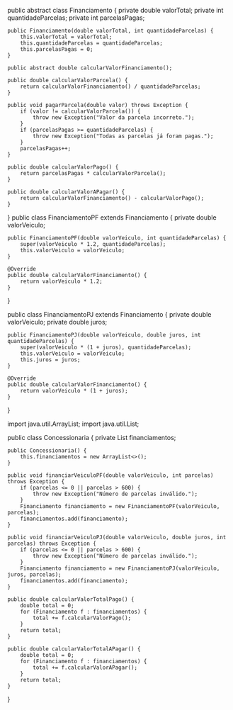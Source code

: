 public abstract class Financiamento {
    private double valorTotal;
    private int quantidadeParcelas;
    private int parcelasPagas;

    public Financiamento(double valorTotal, int quantidadeParcelas) {
        this.valorTotal = valorTotal;
        this.quantidadeParcelas = quantidadeParcelas;
        this.parcelasPagas = 0;
    }

    public abstract double calcularValorFinanciamento();

    public double calcularValorParcela() {
        return calcularValorFinanciamento() / quantidadeParcelas;
    }

    public void pagarParcela(double valor) throws Exception {
        if (valor != calcularValorParcela()) {
            throw new Exception("Valor da parcela incorreto.");
        }
        if (parcelasPagas >= quantidadeParcelas) {
            throw new Exception("Todas as parcelas já foram pagas.");
        }
        parcelasPagas++;
    }

    public double calcularValorPago() {
        return parcelasPagas * calcularValorParcela();
    }

    public double calcularValorAPagar() {
        return calcularValorFinanciamento() - calcularValorPago();
    }
}
public class FinanciamentoPF extends Financiamento {
    private double valorVeiculo;

    public FinanciamentoPF(double valorVeiculo, int quantidadeParcelas) {
        super(valorVeiculo * 1.2, quantidadeParcelas);
        this.valorVeiculo = valorVeiculo;
    }

    @Override
    public double calcularValorFinanciamento() {
        return valorVeiculo * 1.2;
    }
}

public class FinanciamentoPJ extends Financiamento {
    private double valorVeiculo;
    private double juros;

    public FinanciamentoPJ(double valorVeiculo, double juros, int quantidadeParcelas) {
        super(valorVeiculo * (1 + juros), quantidadeParcelas);
        this.valorVeiculo = valorVeiculo;
        this.juros = juros;
    }

    @Override
    public double calcularValorFinanciamento() {
        return valorVeiculo * (1 + juros);
    }
}

import java.util.ArrayList;
import java.util.List;

public class Concessionaria {
    private List<Financiamento> financiamentos;

    public Concessionaria() {
        this.financiamentos = new ArrayList<>();
    }

    public void financiarVeiculoPF(double valorVeiculo, int parcelas) throws Exception {
        if (parcelas <= 0 || parcelas > 600) {
            throw new Exception("Número de parcelas inválido.");
        }
        Financiamento financiamento = new FinanciamentoPF(valorVeiculo, parcelas);
        financiamentos.add(financiamento);
    }

    public void financiarVeiculoPJ(double valorVeiculo, double juros, int parcelas) throws Exception {
        if (parcelas <= 0 || parcelas > 600) {
            throw new Exception("Número de parcelas inválido.");
        }
        Financiamento financiamento = new FinanciamentoPJ(valorVeiculo, juros, parcelas);
        financiamentos.add(financiamento);
    }

    public double calcularValorTotalPago() {
        double total = 0;
        for (Financiamento f : financiamentos) {
            total += f.calcularValorPago();
        }
        return total;
    }

    public double calcularValorTotalAPagar() {
        double total = 0;
        for (Financiamento f : financiamentos) {
            total += f.calcularValorAPagar();
        }
        return total;
    }
}
